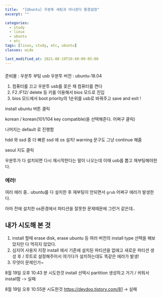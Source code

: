 ```yaml
---
title:  "[Ubuntu] 우분투 세팅과 아나콘다 환경설정"
excerpt: ""

categories:
  - study
  - linux
  - ubuntu
  - etc
tags: [linux, study, etc, ubuntu]
classes: wide

last_modified_at: 2021-08-19T10:40:00-05:00
---
```


### 
준비물 : 우분투 부팅 usb 우분투 버전 : ubuntu-18.04

1. 컴퓨터를 끄고 우분투 usb를 꽂은 채 컴퓨터를 켠다
2. F2 /F12/ delete 등 키를 이용해서 bios 모드로 진입
3. bios 모드에서 boot priority의 1순위를 usb로 바꿔주고 save and exit !





install ubuntu 버튼 클릭

korean / korean(101/104 key compatible)을 선택해준다. 어쩌구 클릭)

나머지는 default 로 진행함


hdd 와 ssd 중 더 빠른 ssd 에 os 설치! warning 문구도 그냥 continue 해줌

seoul 지도 클릭


우분투가 다 설치되면 다시 재시작한다는 말이 나오는데 이때 usb를 뽑고 재부팅해야한다.


### 에러!
여러 에러 중..
ubuntu를 다 설치한 후 재부팅이 안되면서 `grub` 어쩌구 에러가 발생한다. 

아마 전에 설치한 os환경에서 파티션을 잘못한 문제때문에 그런거 같은데..

## 내가 시도해 본 것

1. install 할때 erase disk, erase ubuntu 등 여러 버전의 install type 선택을 해보았지만 다 먹히지 않았다.
2. 심지어 사용자 지정 install 에서 기존에 설치된 파티션을 없애고 새로운 파티션 생성 후 / 루트로 설정해주어서 여기다가 설치하는데도 똑같은 에러가 발생!
3. 무엇이 문제인가~


8월 19일 오후 10:43 분 시도한것
install 선택시 partition 생성하고 거기 / 씌워서 install함  -> 실패

8월 19일 오후 10:55분 시도한것
https://devdoo.tistory.com/81   -> 실패
